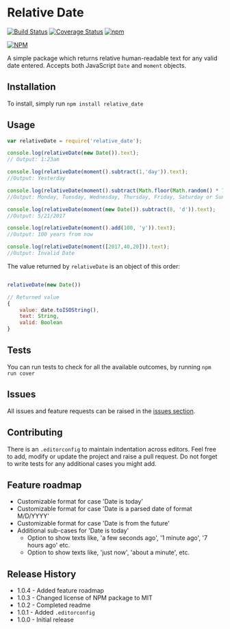 # Relative Date

[![Build Status](https://travis-ci.org/samrith-s/relative_date.svg?branch=master)](https://travis-ci.org/samrith-s/relative_date) [![Coverage Status](https://coveralls.io/repos/github/samrith-s/relative_date/badge.svg)](https://coveralls.io/github/samrith-s/relative_date) [![npm](https://img.shields.io/npm/v/npm.svg)]()

[![NPM](https://nodei.co/npm/relative_date.png?downloads=true&downloadRank=true&stars=true)](https://nodei.co/npm/relative_date/)

A simple package which returns relative human-readable text for any valid date entered. Accepts both JavaScript `Date` and `moment` objects.

## Installation

To install, simply run `npm install relative_date`

## Usage

```javascript
var relativeDate = require('relative_date');

console.log(relativeDate(new Date()).text);
// Output: 1:23am

console.log(relativeDate(moment().subtract(1,'day')).text);
//Output: Yesterday

console.log(relativeDate(moment().subtract(Math.floor(Math.random() * 7) + 1, 'd')).text);
//Output: Monday, Tuesday, Wednesday, Thursday, Friday, Saturday or Sunday

console.log(relativeDate(moment(new Date()).subtract(8, 'd')).text);
//Output: 5/21/2017

console.log(relativeDate(moment().add(100, 'y')).text);
//Output: 100 years from now

console.log(relativeDate(moment([2017,40,20])).text);
//Output: Invalid Date
```

The value returned by `relativeDate` is an object of this order:
```javascript

relativeDate(new Date())

// Returned value
{
    value: date.toISOString(),
    text: String,
    valid: Boolean
}
```
## Tests
You can run tests to check for all the available outcomes, by running `npm run cover`

## Issues
All issues and feature requests can be raised in the [issues section](https://github.com/samrith-s/relative_date/issues).

## Contributing
There is an `.editorconfig` to maintain indentation across editors. Feel free to add, modify or update the project and raise a pull request. Do not forget to write tests for any additional cases you might add.

## Feature roadmap
- Customizable format for case 'Date is today'
- Customizable format for case 'Date is a parsed date of format M/D/YYYY'
- Customizable format for case 'Date is from the future'
- Additional sub-cases for 'Date is today'
    - Option to show texts like, 'a few seconds ago', '1 minute ago', '7 hours ago' etc.
    - Option to show texts like, 'just now', 'about a minute', etc.

## Release History
- 1.0.4 - Added feature roadmap
- 1.0.3 - Changed license of NPM package to MIT
- 1.0.2 - Completed readme
- 1.0.1 - Added `.editorconfig`
- 1.0.0 - Initial release
